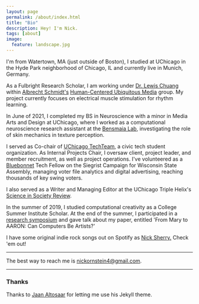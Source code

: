 ```yaml
---
layout: page
permalink: /about/index.html
title: "Bio"
description: Hey! I'm Nick.
tags: [about]
image:
  feature: landscape.jpg
---
```

I'm from Watertown, MA (just outside of Boston), I studied at UChicago in the Hyde Park neighborhood of Chicago, IL and currently live in Munich, Germany.

As a Fulbright Research Scholar, I am working under [Dr. Lewis Chuang](https://lewischuang.com/) within [Albrecht Schmidt's](https://www.um.informatik.uni-muenchen.de/personen/professoren/schmidt/index.html) [Human-Centered Ubiquitous Media](https://www.um.informatik.uni-muenchen.de/index.html) group. My project currently focuses on electrical muscle stimulation for rhythm learning.

In June of 2021, I completed my BS in Neuroscience with a minor in Media Arts and Design at UChicago, where I worked as a computational neuroscience research assistant at the [Bensmaia Lab](https://bensmaialab.github.io), investigating the role of skin mechanics in texture perception.

I served as Co-chair of [UChicago TechTeam](uchicagotechteam.com), a civic tech student organization. As Internal Projects Chair, I oversaw client, project leader, and member recruitment, as well as project operations. I've volunteered as a [Bluebonnet](https://www.bluebonnetdata.org/) Tech Fellow on the Siegrist Campaign for Wisconsin State Assembly, managing voter file analytics and digital advertising, reaching thousands of key swing voters.

I also served as a Writer and Managing Editor at the UChicago Triple Helix's [Science in Society Review](https://thetriplehelix.uchicago.edu/sisr).

In the summer of 2019, I studied computational creativity as a College Summer Institute Scholar. At the end of the summer, I participated in a [research symposium](https://ccrf.uchicago.edu/2019-college-summer-institute-closing-symposium-proceedings-full-text) and gave talk about my paper, entitled 'From Mary to AARON: Can Computers Be Artists?'

I have some original indie rock songs out on Spotify as [Nick Sherry.](https://open.spotify.com/artist/6390rs9KTBkuqLehOrrL28) Check 'em out!

---

The best way to reach me is [nickornstein4@gmail.com](mailto:nickornstein4@gmail.com). 

<p style="text-align:center">
<a href="https://twitter.com/ornsteinnick"><i class="fab fa-twitter"></i></a>
<a href="https://www.linkedin.com/in/nicholas-ornstein-0571a7155/"><i class="fab fa-linkedin"></i></a>
<a href="https://open.spotify.com/artist/6390rs9KTBkuqLehOrrL28"><i class="fab fa-spotify"></i></a>
<a href="https://github.com/nbso13"><i class="fab fa-github"></i></a>
</p>


---
### Thanks

Thanks to [Jaan Altosaar](https://github.com/altosaar/jaan.io) for letting me use his Jekyll theme.